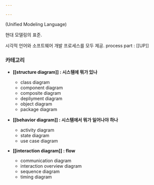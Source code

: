 ```yaml
---

---
```

(Unified Modeling Language)

현대 모델링의 표준.

시각적 언어와 소프트웨어 개발 프로세스를 모두 제공.
	process part : [[UP]]

### 카테고리
- **[[structure diagram]] : 시스템에 뭐가 있나**
	- class diagram
	- component diagram
	- composite diagram
	- depliyment diagram
	- object diagram
	- package diagram

- **[[behavior diagram]] : 시스템에서 뭐가 일어나야 하나**
	- activity diagram
	- state diagram
	- use case diagram

- **[[interaction diagram]] : flow**
	- communication diagram
	- interaction overview diagram
	- sequence diagram
	- timing diagram

